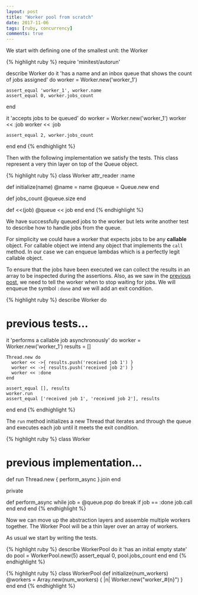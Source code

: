 ```yaml
---
layout: post
title: "Worker pool from scratch"
date: 2017-11-06
tags: [ruby, concurrency]
comments: true
---
```


We start with defining one of the smallest unit: the Worker

{% highlight ruby %}
require 'minitest/autorun'

describe Worker do
  it 'has a name and an inbox queue that shows the count of jobs assigned' do
    worker = Worker.new('worker_1')

    assert_equal 'worker_1', worker.name
    assert_equal 0, worker.jobs_count
  end

  it 'accepts jobs to be queued' do
    worker = Worker.new('worker_1')
    worker << :job
    worker << :job

    assert_equal 2, worker.jobs_count
  end
end
{% endhighlight %}

Then with the following implementation we satisfy the tests. This class represent a very thin layer on top of the Queue object.

{% highlight ruby %}
class Worker
  attr_reader :name

  def initialize(name)
    @name = name
    @queue = Queue.new
  end

  def jobs_count
    @queue.size
  end

  def <<(job)
    @queue << job
  end
end
{% endhighlight %}

We have successfully queued jobs to the worker but lets write another test to describe how to handle jobs from the queue.

For simplicity we could have a worker that expects jobs to be any __callable__ object. For callable object we intend any object that implements the `call` method. In our case we can enqueue lambdas which is a perfectly legit callable object.

To ensure that the jobs have been executed we can collect the results in an array to be inspected during the assertions. Also, as we saw in the [previous post][threads_and_queues], we need to tell the worker when to stop waiting for jobs. We will enqueue the symbol `:done` and we will add an exit condition.

{% highlight ruby %}
describe Worker do
  # previous tests...

  it 'performs a callable job asynchronously' do
    worker = Worker.new('worker_1')
    results = []

    Thread.new do
      worker << ->{ results.push('received job 1') }
      worker << ->{ results.push('received job 2') }
      worker << :done
    end

    assert_equal [], results
    worker.run
    assert_equal ['received job 1', 'received job 2'], results
  end
end
{% endhighlight %}

The `run` method initializes a new Thread that iterates and through the queue and executes each job until it meets the exit condition.

{% highlight ruby %}
class Worker
  # previous implementation...

  def run
    Thread.new { perform_async }.join
  end

  private

  def perform_async
    while job = @queue.pop do
      break if job == :done
      job.call
    end
  end
end
{% endhighlight %}

Now we can move up the abstraction layers and assemble multiple workers together. The Worker Pool will be a thin layer over an array of workers.

As usual we start by writing the tests.

{% highlight ruby %}
describe WorkerPool do
  it 'has an initial empty state' do
    pool = WorkerPool.new(5) 
    assert_equal 0, pool.jobs_count
  end
end
{% endhighlight %}

{% highlight ruby %}
class WorkerPool
  def initialize(num_workers)
    @workers = Array.new(num_workers) { |n| Worker.new("worker_#{n}") }
  end
end
{% endhighlight %}

[threads_and_queues]: /2017/ruby-threads-and-queues
